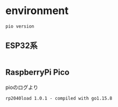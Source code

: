 # environment

```
pio version
```

## ESP32系

```

```

## RaspberryPi Pico

pioのログより

```
rp2040load 1.0.1 - compiled with go1.15.8
```
